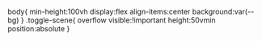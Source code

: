 body{
  min-height:100vh
  display:flex
align-items:center
background:var(--bg)
}
.toggle-scene{
  overflow visible:!important
  height:50vmin
  position:absolute
}
